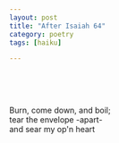 ```yaml
---
layout: post
title: "After Isaiah 64"
category: poetry
tags: [haiku]

---
```

<p>&nbsp;</p>
<p>&nbsp;</p>

Burn, come down, and boil;  
tear the envelope -apart-  
and sear my op'n heart  

<p>&nbsp;</p>
<p>&nbsp;</p>

